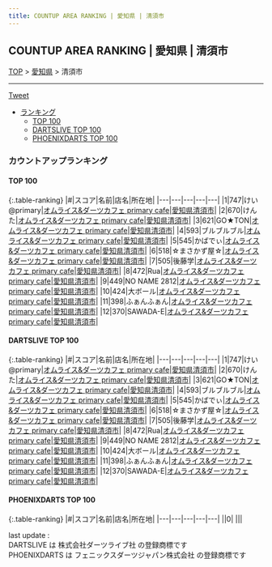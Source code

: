 ```yaml
---
title: COUNTUP AREA RANKING | 愛知県 | 清須市
---
```

## COUNTUP AREA RANKING | 愛知県 | 清須市

[TOP](/darts/rank/) > [愛知県](/darts/rank/愛知県/) > 清須市

___

<a href="https://twitter.com/share?ref_src=twsrc%5Etfw" data-text="COUNTUP AREA RANKING | 愛知県清須市" class="twitter-share-button" data-hashtags="DARTSLIVE,PHOENIXDARTS,darts,ダーツ" data-show-count="false">Tweet</a>

* [ランキング](#カウントアップランキング)
    * [TOP 100](#top-100)
    * [DARTSLIVE TOP 100](#dartslive-top-100)
    * [PHOENIXDARTS TOP 100](#phoenixdarts-top-100)

### カウントアップランキング

#### TOP 100



{:.table-ranking}
|#|スコア|名前|店名|所在地|
|---|---|---|---|---|
|1|747|<span class="rank-name-dl">けい@primary</span>|<a href="https://search.dartslive.com/jp/shop/ca9abd6470d5e4550d9b047a20a7ba1e">オムライス&ダーツカフェ primary cafe</a>|<a href="/darts/rank/愛知県/清須市">愛知県清須市</a>|
|2|670|<span class="rank-name-dl">けんた</span>|<a href="https://search.dartslive.com/jp/shop/ca9abd6470d5e4550d9b047a20a7ba1e">オムライス&ダーツカフェ primary cafe</a>|<a href="/darts/rank/愛知県/清須市">愛知県清須市</a>|
|3|621|<span class="rank-name-dl">GO★TON</span>|<a href="https://search.dartslive.com/jp/shop/ca9abd6470d5e4550d9b047a20a7ba1e">オムライス&ダーツカフェ primary cafe</a>|<a href="/darts/rank/愛知県/清須市">愛知県清須市</a>|
|4|593|<span class="rank-name-dl">ブルブルブル</span>|<a href="https://search.dartslive.com/jp/shop/ca9abd6470d5e4550d9b047a20a7ba1e">オムライス&ダーツカフェ primary cafe</a>|<a href="/darts/rank/愛知県/清須市">愛知県清須市</a>|
|5|545|<span class="rank-name-dl">かばでぃ</span>|<a href="https://search.dartslive.com/jp/shop/ca9abd6470d5e4550d9b047a20a7ba1e">オムライス&ダーツカフェ primary cafe</a>|<a href="/darts/rank/愛知県/清須市">愛知県清須市</a>|
|6|518|<span class="rank-name-dl">☆まさかず屋☆</span>|<a href="https://search.dartslive.com/jp/shop/ca9abd6470d5e4550d9b047a20a7ba1e">オムライス&ダーツカフェ primary cafe</a>|<a href="/darts/rank/愛知県/清須市">愛知県清須市</a>|
|7|505|<span class="rank-name-dl">後藤学</span>|<a href="https://search.dartslive.com/jp/shop/ca9abd6470d5e4550d9b047a20a7ba1e">オムライス&ダーツカフェ primary cafe</a>|<a href="/darts/rank/愛知県/清須市">愛知県清須市</a>|
|8|472|<span class="rank-name-dl">Rua</span>|<a href="https://search.dartslive.com/jp/shop/ca9abd6470d5e4550d9b047a20a7ba1e">オムライス&ダーツカフェ primary cafe</a>|<a href="/darts/rank/愛知県/清須市">愛知県清須市</a>|
|9|449|<span class="rank-name-dl">NO NAME 2812</span>|<a href="https://search.dartslive.com/jp/shop/ca9abd6470d5e4550d9b047a20a7ba1e">オムライス&ダーツカフェ primary cafe</a>|<a href="/darts/rank/愛知県/清須市">愛知県清須市</a>|
|10|424|<span class="rank-name-dl">大ボール</span>|<a href="https://search.dartslive.com/jp/shop/ca9abd6470d5e4550d9b047a20a7ba1e">オムライス&ダーツカフェ primary cafe</a>|<a href="/darts/rank/愛知県/清須市">愛知県清須市</a>|
|11|398|<span class="rank-name-dl">ふぁんふぁん</span>|<a href="https://search.dartslive.com/jp/shop/ca9abd6470d5e4550d9b047a20a7ba1e">オムライス&ダーツカフェ primary cafe</a>|<a href="/darts/rank/愛知県/清須市">愛知県清須市</a>|
|12|370|<span class="rank-name-dl">SAWADA-E</span>|<a href="https://search.dartslive.com/jp/shop/ca9abd6470d5e4550d9b047a20a7ba1e">オムライス&ダーツカフェ primary cafe</a>|<a href="/darts/rank/愛知県/清須市">愛知県清須市</a>|


#### DARTSLIVE TOP 100



{:.table-ranking}
|#|スコア|名前|店名|所在地|
|---|---|---|---|---|
|1|747|<span class="rank-name-dl">けい@primary</span>|<a href="https://search.dartslive.com/jp/shop/ca9abd6470d5e4550d9b047a20a7ba1e">オムライス&ダーツカフェ primary cafe</a>|<a href="/darts/rank/愛知県/清須市">愛知県清須市</a>|
|2|670|<span class="rank-name-dl">けんた</span>|<a href="https://search.dartslive.com/jp/shop/ca9abd6470d5e4550d9b047a20a7ba1e">オムライス&ダーツカフェ primary cafe</a>|<a href="/darts/rank/愛知県/清須市">愛知県清須市</a>|
|3|621|<span class="rank-name-dl">GO★TON</span>|<a href="https://search.dartslive.com/jp/shop/ca9abd6470d5e4550d9b047a20a7ba1e">オムライス&ダーツカフェ primary cafe</a>|<a href="/darts/rank/愛知県/清須市">愛知県清須市</a>|
|4|593|<span class="rank-name-dl">ブルブルブル</span>|<a href="https://search.dartslive.com/jp/shop/ca9abd6470d5e4550d9b047a20a7ba1e">オムライス&ダーツカフェ primary cafe</a>|<a href="/darts/rank/愛知県/清須市">愛知県清須市</a>|
|5|545|<span class="rank-name-dl">かばでぃ</span>|<a href="https://search.dartslive.com/jp/shop/ca9abd6470d5e4550d9b047a20a7ba1e">オムライス&ダーツカフェ primary cafe</a>|<a href="/darts/rank/愛知県/清須市">愛知県清須市</a>|
|6|518|<span class="rank-name-dl">☆まさかず屋☆</span>|<a href="https://search.dartslive.com/jp/shop/ca9abd6470d5e4550d9b047a20a7ba1e">オムライス&ダーツカフェ primary cafe</a>|<a href="/darts/rank/愛知県/清須市">愛知県清須市</a>|
|7|505|<span class="rank-name-dl">後藤学</span>|<a href="https://search.dartslive.com/jp/shop/ca9abd6470d5e4550d9b047a20a7ba1e">オムライス&ダーツカフェ primary cafe</a>|<a href="/darts/rank/愛知県/清須市">愛知県清須市</a>|
|8|472|<span class="rank-name-dl">Rua</span>|<a href="https://search.dartslive.com/jp/shop/ca9abd6470d5e4550d9b047a20a7ba1e">オムライス&ダーツカフェ primary cafe</a>|<a href="/darts/rank/愛知県/清須市">愛知県清須市</a>|
|9|449|<span class="rank-name-dl">NO NAME 2812</span>|<a href="https://search.dartslive.com/jp/shop/ca9abd6470d5e4550d9b047a20a7ba1e">オムライス&ダーツカフェ primary cafe</a>|<a href="/darts/rank/愛知県/清須市">愛知県清須市</a>|
|10|424|<span class="rank-name-dl">大ボール</span>|<a href="https://search.dartslive.com/jp/shop/ca9abd6470d5e4550d9b047a20a7ba1e">オムライス&ダーツカフェ primary cafe</a>|<a href="/darts/rank/愛知県/清須市">愛知県清須市</a>|
|11|398|<span class="rank-name-dl">ふぁんふぁん</span>|<a href="https://search.dartslive.com/jp/shop/ca9abd6470d5e4550d9b047a20a7ba1e">オムライス&ダーツカフェ primary cafe</a>|<a href="/darts/rank/愛知県/清須市">愛知県清須市</a>|
|12|370|<span class="rank-name-dl">SAWADA-E</span>|<a href="https://search.dartslive.com/jp/shop/ca9abd6470d5e4550d9b047a20a7ba1e">オムライス&ダーツカフェ primary cafe</a>|<a href="/darts/rank/愛知県/清須市">愛知県清須市</a>|


#### PHOENIXDARTS TOP 100



{:.table-ranking}
|#|スコア|名前|店名|所在地|
|---|---|---|---|---|
||0|<span class="rank-name-dl"> </span>|<a href=""></a>|<a href="/darts/rank//"></a>|


<div class="footer border-top border-gray-light mt-5 pt-3 text-right text-gray">
    last update : <span style="font-weight: italic" id="foot_last_modified"></span><br />
    DARTSLIVE は 株式会社ダーツライブ社 の登録商標です<br />
    PHOENIXDARTS は フェニックスダーツジャパン株式会社 の登録商標です<br />
</div>

<script src="https://cdnjs.cloudflare.com/ajax/libs/jquery.tablesorter/2.31.3/js/jquery.tablesorter.min.js" integrity="sha512-qzgd5cYSZcosqpzpn7zF2ZId8f/8CHmFKZ8j7mU4OUXTNRd5g+ZHBPsgKEwoqxCtdQvExE5LprwwPAgoicguNg==" crossorigin="anonymous" referrerpolicy="no-referrer"></script>
<link rel="stylesheet" href="https://cdnjs.cloudflare.com/ajax/libs/jquery.tablesorter/2.31.3/css/theme.default.min.css" integrity="sha512-wghhOJkjQX0Lh3NSWvNKeZ0ZpNn+SPVXX1Qyc9OCaogADktxrBiBdKGDoqVUOyhStvMBmJQ8ZdMHiR3wuEq8+w==" crossorigin="anonymous" referrerpolicy="no-referrer" />
<script>
$(function() {
    $(".table-ranking").tablesorter({sortList:[[0, 0]]});
    $("#foot_last_modified").text(formatDate(new Date(document.lastModified), 'yyyy-MM-dd HH:mm:ss'));
});
</script>

<script async src="https://platform.twitter.com/widgets.js" charset="utf-8"></script>